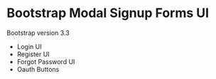 # Bootstrap Modal Signup Forms UI

Bootstrap version 3.3 

- Login UI 
- Register UI
- Forgot Password UI
- Oauth Buttons
